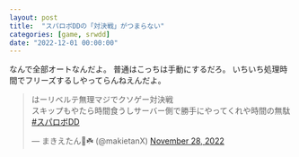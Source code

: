 ```yaml
---
layout: post
title:  "スパロボDDの「対決戦」がつまらない"
categories: [game, srwdd]
date: "2022-12-01 00:00:00"
---
```


なんで全部オートなんだよ。
普通はこっちは手動にするだろ。
いちいち処理時間でフリーズするしやってらんねえんだよ。

<blockquote class="twitter-tweet tw-align-center"><p lang="ja" dir="ltr">はーリベルテ無理マジでクソゲー対決戦<br>スキップもやたら時間食うしサーバー側で勝手にやってくれや時間の無駄<a href="https://twitter.com/hashtag/%E3%82%B9%E3%83%91%E3%83%AD%E3%83%9CDD?src=hash&amp;ref_src=twsrc%5Etfw">#スパロボDD</a></p>&mdash; まきえたん🥦☘️ (@makietanX) <a href="https://twitter.com/makietanX/status/1597124409327726593?ref_src=twsrc%5Etfw">November 28, 2022</a></blockquote> <script async src="https://platform.twitter.com/widgets.js" charset="utf-8"></script>
